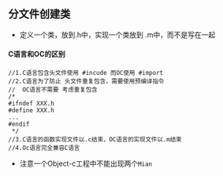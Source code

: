 ## 分文件创建类
- 定义一个类，放到.h中，实现一个类放到 .m中，而不是写在一起



#### C语言和OC的区别

```
//1.C语言包含头文件使用 #incude 而OC使用 #import
//2.C语言为了防止 头文件重复包含，需要使用预编译指令
//  OC语言不需要 考虑重复包含
/*
#ifndef XXX.h
#define XXX.h
...
#endif
 */
//3.C语言的函数实现文件以.c结束，OC语言的实现文件以.m结束
//4.Oc语言完全兼容C语言
```

- 注意一个Object-c工程中不能出现两个`Mian`